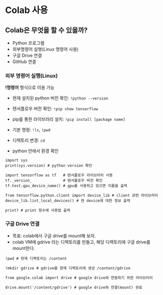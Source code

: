 # Colab 사용

## Colab은 무엇을 할 수 있을까?

- Python 프로그램
- 외부명령어 실행(Linux 명령어 사용)
- 구글 Drive 연결
- GitHub 연결

### 외부 명령어 실행(Linux)

**!명령어** 형식으로 이용 가능

- 현재 설치된 python 버전 확인: `!python --version`
- 텐서플로우 버전 확인: `!pip show tensorflow`
- pip를 통한 라이브러리 설치: `!pip install [package name]`
- 기본 명령: `!ls`, `!pwd`
- 디렉토리 변경: `cd`

- python 안에서 환경 확인

```
import sys
print(sys.version) # python version 확인

import tensorflow as tf   # 텐서플로우 라이브러리 사용
tf._version_              # 텐서플로우 버전 확인
tf.test.gpu_device_name() # gpu를 사용하고 있으면 이름을 출력

from tensorflow.python.client import device_lib # client 관련 라이브러리
device_lib.list_local_devices() # 현 device에 대한 정보 출력

print? # print 함수에 사용법 출력
```

### 구글 Drive 연결

- 목표: colab에서 구글 drive를 mount해 보자.
- colab VM에 gdrive 라는 디렉토리를 만들고, 해당 디렉토리에 구글 drive를 mount한다.

```
!pwd # 현재 디렉토리는 /content

!mkdir gdrive # gdrive를 현재 디렉토리에 생성 /content/gdrive

from google.colab import drive # google drive와 연동하기 위한 라이브러리

drive.mount('/content/gdrive') # google drive와 연결(mount) 완료
```
